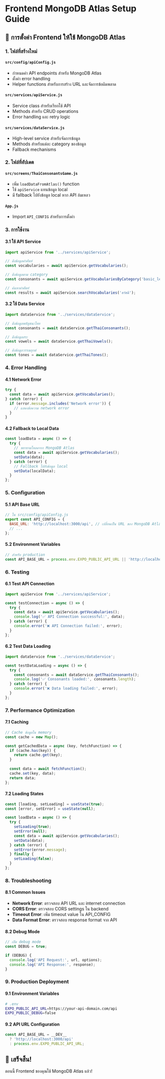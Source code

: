 # Frontend MongoDB Atlas Setup Guide

## 🚀 การตั้งค่า Frontend ให้ใช้ MongoDB Atlas

### 1. ไฟล์ที่สร้างใหม่

#### `src/config/apiConfig.js`
- กำหนดค่า API endpoints สำหรับ MongoDB Atlas
- ตั้งค่า error handling
- Helper functions สำหรับการสร้าง URL และจัดการข้อผิดพลาด

#### `src/services/apiService.js`
- Service class สำหรับเรียกใช้ API
- Methods สำหรับ CRUD operations
- Error handling และ retry logic

#### `src/services/dataService.js`
- High-level service สำหรับจัดการข้อมูล
- Methods สำหรับแต่ละ category ของข้อมูล
- Fallback mechanisms

### 2. ไฟล์ที่อัปเดต

#### `src/screens/ThaiConsonantsGame.js`
- เพิ่ม `loadDataFromAtlas()` function
- ใช้ `apiService` แทนข้อมูล local
- มี fallback ไปยังข้อมูล local หาก API ล้มเหลว

#### `App.js`
- Import `API_CONFIG` สำหรับการตั้งค่า

### 3. การใช้งาน

#### 3.1 ใช้ API Service
```javascript
import apiService from '../services/apiService';

// ดึงข้อมูลคำศัพท์
const vocabularies = await apiService.getVocabularies();

// ดึงข้อมูลตาม category
const consonants = await apiService.getVocabulariesByCategory('basic_letters');

// ค้นหาคำศัพท์
const results = await apiService.searchVocabularies('สวัสดี');
```

#### 3.2 ใช้ Data Service
```javascript
import dataService from '../services/dataService';

// ดึงข้อมูลพยัญชนะไทย
const consonants = await dataService.getThaiConsonants();

// ดึงข้อมูลสระ
const vowels = await dataService.getThaiVowels();

// ดึงข้อมูลวรรณยุกต์
const tones = await dataService.getThaiTones();
```

### 4. Error Handling

#### 4.1 Network Error
```javascript
try {
  const data = await apiService.getVocabularies();
} catch (error) {
  if (error.message.includes('Network error')) {
    // แสดงข้อความ network error
  }
}
```

#### 4.2 Fallback to Local Data
```javascript
const loadData = async () => {
  try {
    // พยายามโหลดจาก MongoDB Atlas
    const data = await apiService.getVocabularies();
    setData(data);
  } catch (error) {
    // Fallback ไปยังข้อมูล local
    setData(localData);
  }
};
```

### 5. Configuration

#### 5.1 API Base URL
```javascript
// ใน src/config/apiConfig.js
export const API_CONFIG = {
  BASE_URL: 'http://localhost:3000/api', // เปลี่ยนเป็น URL ของ MongoDB Atlas
  // ...
};
```

#### 5.2 Environment Variables
```javascript
// สำหรับ production
const API_BASE_URL = process.env.EXPO_PUBLIC_API_URL || 'http://localhost:3000/api';
```

### 6. Testing

#### 6.1 Test API Connection
```javascript
import apiService from '../services/apiService';

const testConnection = async () => {
  try {
    const data = await apiService.getVocabularies();
    console.log('✅ API Connection successful:', data);
  } catch (error) {
    console.error('❌ API Connection failed:', error);
  }
};
```

#### 6.2 Test Data Loading
```javascript
import dataService from '../services/dataService';

const testDataLoading = async () => {
  try {
    const consonants = await dataService.getThaiConsonants();
    console.log('✅ Consonants loaded:', consonants.length);
  } catch (error) {
    console.error('❌ Data loading failed:', error);
  }
};
```

### 7. Performance Optimization

#### 7.1 Caching
```javascript
// Cache ข้อมูลใน memory
const cache = new Map();

const getCachedData = async (key, fetchFunction) => {
  if (cache.has(key)) {
    return cache.get(key);
  }
  
  const data = await fetchFunction();
  cache.set(key, data);
  return data;
};
```

#### 7.2 Loading States
```javascript
const [loading, setLoading] = useState(true);
const [error, setError] = useState(null);

const loadData = async () => {
  try {
    setLoading(true);
    setError(null);
    const data = await apiService.getVocabularies();
    setData(data);
  } catch (error) {
    setError(error.message);
  } finally {
    setLoading(false);
  }
};
```

### 8. Troubleshooting

#### 8.1 Common Issues
- **Network Error**: ตรวจสอบ API URL และ internet connection
- **CORS Error**: ตรวจสอบ CORS settings ใน backend
- **Timeout Error**: เพิ่ม timeout value ใน API_CONFIG
- **Data Format Error**: ตรวจสอบ response format จาก API

#### 8.2 Debug Mode
```javascript
// เปิด debug mode
const DEBUG = true;

if (DEBUG) {
  console.log('API Request:', url, options);
  console.log('API Response:', response);
}
```

### 9. Production Deployment

#### 9.1 Environment Variables
```bash
# .env
EXPO_PUBLIC_API_URL=https://your-api-domain.com/api
EXPO_PUBLIC_DEBUG=false
```

#### 9.2 API URL Configuration
```javascript
const API_BASE_URL = __DEV__ 
  ? 'http://localhost:3000/api'
  : process.env.EXPO_PUBLIC_API_URL;
```

## 🎉 เสร็จสิ้น!
ตอนนี้ Frontend ของคุณใช้ MongoDB Atlas แล้ว!
